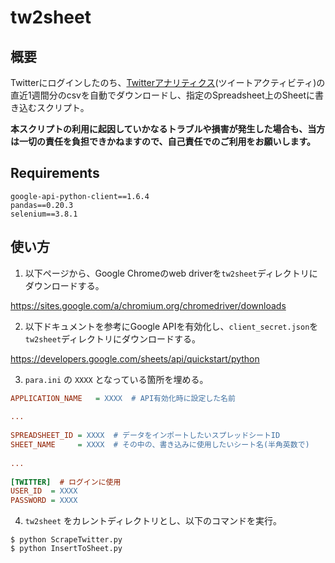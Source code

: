 # tw2sheet

## 概要

Twitterにログインしたのち、[Twitterアナリティクス](https://analytics.twitter.com/)(ツイートアクティビティ)の直近1週間分のcsvを自動でダウンロードし、指定のSpreadsheet上のSheetに書き込むスクリプト。

**本スクリプトの利用に起因していかなるトラブルや損害が発生した場合も、当方は一切の責任を負担できかねますので、自己責任でのご利用をお願いします。**


## Requirements

```
google-api-python-client==1.6.4
pandas==0.20.3
selenium==3.8.1
```

## 使い方

1. 以下ページから、Google Chromeのweb driverを`tw2sheet`ディレクトリにダウンロードする。

https://sites.google.com/a/chromium.org/chromedriver/downloads

2. 以下ドキュメントを参考にGoogle APIを有効化し、`client_secret.json`を`tw2sheet`ディレクトリにダウンロードする。

https://developers.google.com/sheets/api/quickstart/python

3. `para.ini` の `XXXX` となっている箇所を埋める。

```para.ini
APPLICATION_NAME   = XXXX  # API有効化時に設定した名前
 
...
 
SPREADSHEET_ID = XXXX  # データをインポートしたいスプレッドシートID
SHEET_NAME     = XXXX  # その中の、書き込みに使用したいシート名(半角英数で)
 
...
 
[TWITTER]  # ログインに使用
USER_ID  = XXXX
PASSWORD = XXXX
```

4. `tw2sheet` をカレントディレクトリとし、以下のコマンドを実行。

```
$ python ScrapeTwitter.py
$ python InsertToSheet.py
```
